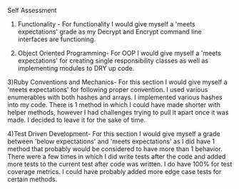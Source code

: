 Self Assessment

1) Functionality -
  For functionality I would give myself a 'meets expectations' grade as my Decrypt and Encrypt command line interfaces are functioning.

2) Object Oriented Programming-
  For OOP I would give myself a 'meets expectations' for creating single responsibility classes as well as implementing modules to DRY up code.  

3)Ruby Conventions and Mechanics-
  For this section I would give myself a 'meets expectations' for following proper convention.  I used various enumerables with both hashes and arrays.  I implemented various hashes into my code.  There is 1 method in which I could have made shorter with helper methods, however I had challenges trying to pull it apart once it was made.  I decided to leave it for the sake of time.

4)Test Driven Development- 
  For this section I would give myself a grade between 'below expectations' and 'meets expectations' as I did have 1 method that probably would be considered to have more than 1 behavior.  There were a few times in which I did write tests after the code and added more tests to the current test after code was written.  I do have 100% for test coverage metrics.  I could have probably added more edge case tests for certain methods.   
